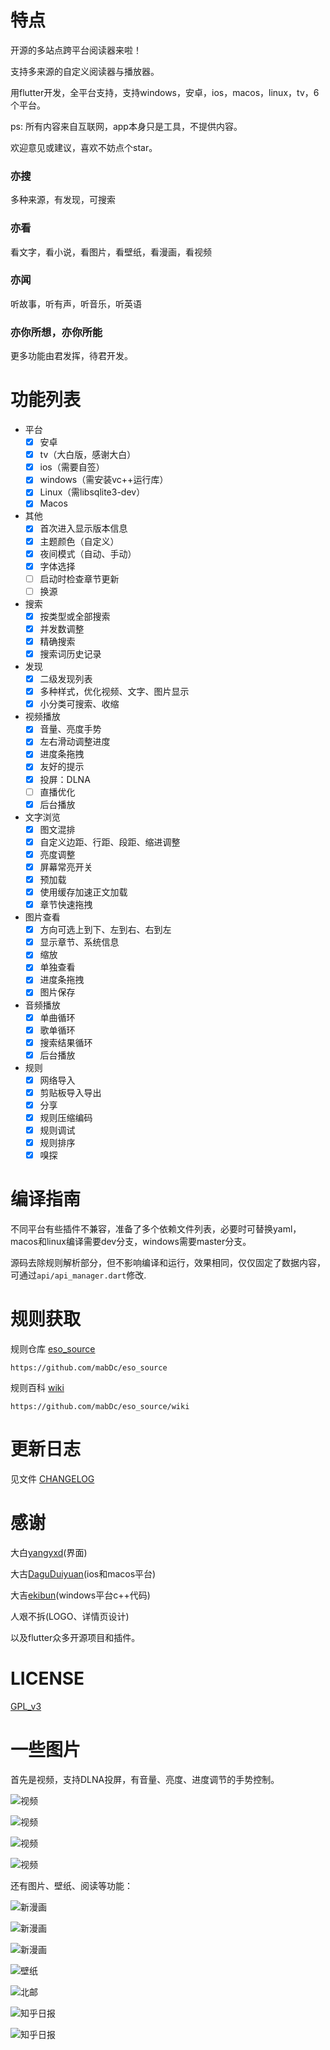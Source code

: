 # 特点

开源的多站点跨平台阅读器来啦！

支持多来源的自定义阅读器与播放器。

用flutter开发，全平台支持，支持windows，安卓，ios，macos，linux，tv，6个平台。

ps: 所有内容来自互联网，app本身只是工具，不提供内容。

欢迎意见或建议，喜欢不妨点个star。

### 亦搜

多种来源，有发现，可搜索

### 亦看

看文字，看小说，看图片，看壁纸，看漫画，看视频

### 亦闻

听故事，听有声，听音乐，听英语

### 亦你所想，亦你所能

更多功能由君发挥，待君开发。

# 功能列表

- 平台
  - [x] 安卓
  - [x] tv（大白版，感谢大白）
  - [x] ios（需要自签）
  - [x] windows（需安装vc++运行库）
  - [x] Linux（需libsqlite3-dev）
  - [x] Macos
- 其他
  - [x] 首次进入显示版本信息
  - [x] 主题颜色（自定义）
  - [x] 夜间模式（自动、手动）
  - [x] 字体选择
  - [ ] 启动时检查章节更新
  - [ ] 换源
- 搜索
  - [x] 按类型或全部搜索
  - [x] 并发数调整
  - [x] 精确搜索
  - [x] 搜索词历史记录
- 发现
  - [x] 二级发现列表
  - [x] 多种样式，优化视频、文字、图片显示
  - [x] 小分类可搜索、收缩
- 视频播放
  - [x] 音量、亮度手势
  - [x] 左右滑动调整进度
  - [x] 进度条拖拽
  - [x] 友好的提示
  - [x] 投屏：DLNA
  - [ ] 直播优化
  - [x] 后台播放
- 文字浏览
  - [x] 图文混排
  - [x] 自定义边距、行距、段距、缩进调整
  - [x] 亮度调整
  - [x] 屏幕常亮开关
  - [x] 预加载
  - [x] 使用缓存加速正文加载
  - [x] 章节快速拖拽
- 图片查看
  - [x] 方向可选上到下、左到右、右到左
  - [x] 显示章节、系统信息
  - [x] 缩放
  - [x] 单独查看
  - [x] 进度条拖拽
  - [x] 图片保存
- 音频播放
  - [x] 单曲循环
  - [x] 歌单循环
  - [x] 搜索结果循环
  - [x] 后台播放
- 规则
  - [x] 网络导入
  - [x] 剪贴板导入导出
  - [x] 分享
  - [x] 规则压缩编码
  - [x] 规则调试
  - [x] 规则排序
  - [x] 嗅探

# 编译指南

不同平台有些插件不兼容，准备了多个依赖文件列表，必要时可替换yaml，macos和linux编译需要dev分支，windows需要master分支。

源码去除规则解析部分，但不影响编译和运行，效果相同，仅仅固定了数据内容，可通过`api/api_manager.dart`修改.

# 规则获取

规则仓库 [eso_source](https://github.com/mabDc/eso_source)

`https://github.com/mabDc/eso_source`

规则百科 [wiki](https://github.com/mabDc/eso_source/wiki)

`https://github.com/mabDc/eso_source/wiki`

# 更新日志

见文件 [CHANGELOG](CHANGELOG.md)

# 感谢

大白[yangyxd](https://github.com/yangyxd)(界面)

大古[DaguDuiyuan](https://github.com/DaguDuiyuan)(ios和macos平台)

大吉[ekibun](https://github.com/ekibun)(windows平台c++代码)

人艰不拆(LOGO、详情页设计)

以及flutter众多开源项目和插件。

# LICENSE

[GPL_v3](LICENSE)

# 一些图片

首先是视频，支持DLNA投屏，有音量、亮度、进度调节的手势控制。

![视频](img/shipin1.jpg)

![视频](img/shipin3.jpg)

![视频](img/shipin2.jpg)

![视频](img/shipin4.jpg)

还有图片、壁纸、阅读等功能：

![新漫画](img/xinmanhua1.jpg)

![新漫画](img/xinmanhua3.jpg)

![新漫画](img/xinmanhua2.jpg)

![壁纸](img/bizhi1.jpg)

![北邮](img/beiyou1.jpg)

![知乎日报](img/zhihuribao1.jpg)

![知乎日报](img/zhihuribao2.jpg)